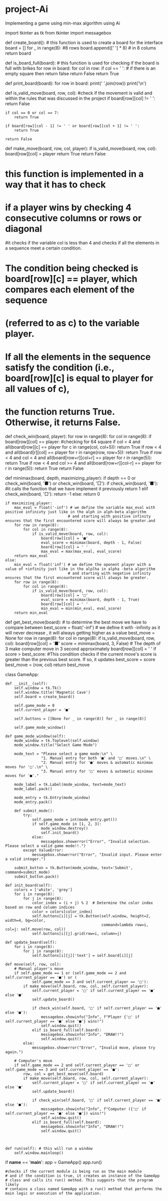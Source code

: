 # project-Ai
Implementing a game using min-max algorithm using Ai

import tkinter as tk
from tkinter import messagebox

def create_board(): # this function is used to create a board for the interface
    board = []
    for _ in range(8): #8 rows
        board.append([' '] * 8) # in 8 colums
    return board

def is_board_full(board): # this function is used for checking if the board is full with brikes
    for row in board:
        for col in row:
            if col == ' ':  # if there is an empty square then return false
                return False
    return True

def print_board(board):
    for row in board:
        print(' '.join(row))
    print('\n')


def is_valid_move(board, row, col): #check if the movement is valid and within the rules that was discussed in the project
    if board[row][col] != ' ':
        return False

    if col == 0 or col == 7:
        return True

    if board[row][col - 1] != ' ' or board[row][col + 1] != ' ':
        return True

    return False


def make_move(board, row, col, player):
    if is_valid_move(board, row, col):
        board[row][col] = player
        return True
    return False

# this function is implemented in a way that it has to check
# if a player wins by checking 4 consecutive columns or rows or diagonal
#it checks if the variable col is less than 4 and  checks if all the elements in a sequence meet a certain condition.
# The condition being checked is board[row][c] == player, which compares each element of the sequence
# (referred to as c) to the variable player.
# If all the elements in the sequence satisfy the condition (i.e., board[row][c] is equal to player for all values of c),
# the function returns True. Otherwise, it returns False.
def check_win(board, player):
    for row in range(8):
        for col in range(8):
            if board[row][col] == player: #checking for 64 square
                if col < 4 and all(board[row][c] == player for c in range(col, col+5)):
                    return True
                if row < 4 and all(board[r][col] == player for r in range(row, row+5)):
                    return True
                if row < 4 and col < 4 and all(board[row+r][col+r] == player for r in range(5)):
                    return True
                if row < 4 and col >= 4 and all(board[row+r][col-r] == player for r in range(5)):
                    return True
    return False



def minimax(board, depth, maximizing_player):
    if depth == 0 or check_win(board, '■') or check_win(board, '□'):
        if check_win(board, '■'): #it calls the function that we have implement it previously
            return 1
        elif check_win(board, '□'):
            return -1
        else:
            return 0

    if maximizing_player:
        max_eval = float('-inf') # we define the variable max_eval with positive infinivty just like in the alph in alph-beta algorithm
                                # and starting with positive infinity ensures that the first encountered score will always be greater.and
        for row in range(8):
            for col in range(8):
                if is_valid_move(board, row, col):
                    board[row][col] = '■'
                    eval_score = minimax(board, depth - 1, False)
                    board[row][col] = ' '
                    max_eval = max(max_eval, eval_score)
        return max_eval
    else:
        min_eval = float('inf') # we define the oponent player with a value of +infinity just like in the alplha in alpha -beta algorithm
                                # and starting with negative infinity ensures that the first encountered score will always be greater.
        for row in range(8):
            for col in range(8):
                if is_valid_move(board, row, col):
                    board[row][col] = '□'
                    eval_score = minimax(board, depth - 1, True)
                    board[row][col] = ' '
                    min_eval = min(min_eval, eval_score)
        return min_eval


def get_best_move(board): # to determine the best move we have to compare between
    best_score = float('-inf') # we define it with -infinity as it will never decrease , it will always getting higher as a value
    best_move = None
    for row in range(8):
        for col in range(8):
            if is_valid_move(board, row, col):
                board[row][col] = '■'
                score = minimax(board, 3, False)  # The depth of 3 make computer move in 3 second approximately
                board[row][col] = ' '
                if score > best_score: #This condition checks if the current move's score is greater than the previous best score. If so, it updates
                    best_score = score
                    best_move = (row, col)
    return best_move

class GameApp:

    def __init__(self):
        self.window = tk.Tk()
        self.window.title('Magnetic Cave')
        self.board = create_board()

        self.game_mode = 0
        self.current_player = '■'

        self.buttons = [[None for _ in range(8)] for _ in range(8)]

        self.game_mode_window()

    def game_mode_window(self):
        mode_window = tk.Toplevel(self.window)
        mode_window.title("Select Game Mode")

        mode_text = "Please select a game mode:\n" \
                    "1. Manual entry for both '■' and '□' moves.\n" \
                    "2. Manual entry for '■' moves & automatic minimax moves for '□'.\n" \
                    "3. Manual entry for '□' moves & automatic minimax moves for '■'."

        mode_label = tk.Label(mode_window, text=mode_text)
        mode_label.pack()

        mode_entry = tk.Entry(mode_window)
        mode_entry.pack()

        def submit_mode():
            try:
                self.game_mode = int(mode_entry.get())
                if self.game_mode in [1, 2, 3]:
                    mode_window.destroy()
                    self.init_board()
                else:
                    messagebox.showerror("Error", "Invalid selection. Please select a valid game mode!!.")
            except ValueError:
                messagebox.showerror("Error", "Invalid input. Please enter a valid integer.")

        submit_button = tk.Button(mode_window, text='Submit', command=submit_mode)
        submit_button.pack()

    def init_board(self):
        colors = ['white', 'grey']
        for i in range(8):
            for j in range(8):
                color_index = (i + j) % 2  # Determine the color index based on row and column indices
                color = colors[color_index]
                self.buttons[i][j] = tk.Button(self.window, height=2, width=4, bg=color,
                                               command=lambda row=i, col=j: self.move(row, col))
                self.buttons[i][j].grid(row=i, column=j)

    def update_board(self):
        for i in range(8):
            for j in range(8):
                self.buttons[i][j]['text'] = self.board[i][j]

    def move(self, row, col):
        # Manual player's move
        if self.game_mode == 1 or (self.game_mode == 2 and self.current_player == '■') or (
                self.game_mode == 3 and self.current_player == '□'):
            if make_move(self.board, row, col, self.current_player):
                self.current_player = '□' if self.current_player == '■' else '■'
                self.update_board()

                if check_win(self.board, '□' if self.current_player == '■' else '■'):
                    messagebox.showinfo("Info", f"Player {'□' if self.current_player == '■' else '■'} wins!")
                    self.window.quit()
                elif is_board_full(self.board):
                    messagebox.showinfo("Info", "DRAW!!")
                    self.window.quit()
            else:
                messagebox.showerror("Error", "Invalid move, please try again.")

        # Computer's move
        if self.game_mode == 2 and self.current_player == '□' or self.game_mode == 3 and self.current_player == '■':
            row, col = get_best_move(self.board)
            if make_move(self.board, row, col, self.current_player):
                self.current_player = '□' if self.current_player == '■' else '■'
                self.update_board()

                if check_win(self.board, '□' if self.current_player == '■' else '■'):
                    messagebox.showinfo("Info", f"Computer ({'□' if self.current_player == '■' else '■'}) wins!")
                    self.window.quit()
                elif is_board_full(self.board):
                    messagebox.showinfo("Info", "DRAW!!")
                    self.window.quit()



    def run(self): # this will run a window
        self.window.mainloop()



if __name__ == '__main__':
    app = GameApp()
    app.run()

    #checks if the current module is being run as the main module
    # and if the condition is true, it creates an instance of the GameApp
    # class and calls its run() method. This suggests that the program likely
    # contains a class named GameApp with a run() method that performs the main logic or execution of the application.
